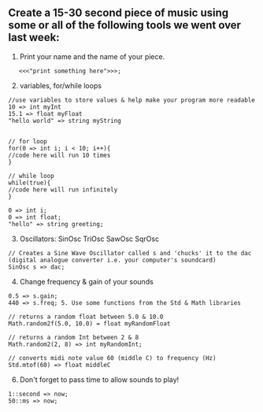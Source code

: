 ## Create a 15-30 second piece of music using some or all of the following tools we went over last week:

1. Print your name and the name of your piece.

```ChucK
   <<<"print something here">>>;
```

2. variables, for/while loops

```ChucK
//use variables to store values & help make your program more readable
10 => int myInt
15.1 => float myFloat
"hello world" => string myString


// for loop
for(0 => int i; i < 10; i++){
//code here will run 10 times
}

// while loop
while(true){
//code here will run infinitely
}

0 => int i;
0 => int float;
"hello" => string greeting;
```

3. Oscillators: SinOsc TriOsc SawOsc SqrOsc

```ChucK
// Creates a Sine Wave Oscillator called s and 'chucks' it to the dac (digital analogue converter i.e. your computer's soundcard)
SinOsc s => dac;
```

4. Change frequency & gain of your sounds

```ChucK
0.5 => s.gain;
440 => s.freq; 5. Use some functions from the Std & Math libraries

// returns a random float between 5.0 & 10.0
Math.random2f(5.0, 10.0) = float myRandomFloat

// returns a random Int between 2 & 8
Math.random2(2, 8) => int myRandomInt;

// converts midi note value 60 (middle C) to frequency (Hz)
Std.mtof(60) => float middleC
```

6. Don't forget to pass time to allow sounds to play!

```ChucK
1::second => now;
50::ms => now;
```
